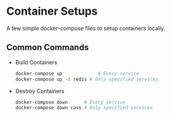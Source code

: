 # Container Setups

A few simple docker-compose files to setup containers locally.

## Common Commands

- Build Containers

  ```bash
  docker-compose up             # Every service
  docker-compose up -d redis # Only specified services
  ```

- Destroy Containers

  ```bash
  docker-compose down      # Every service
  docker-compose down cass # Only specified services
  ```

